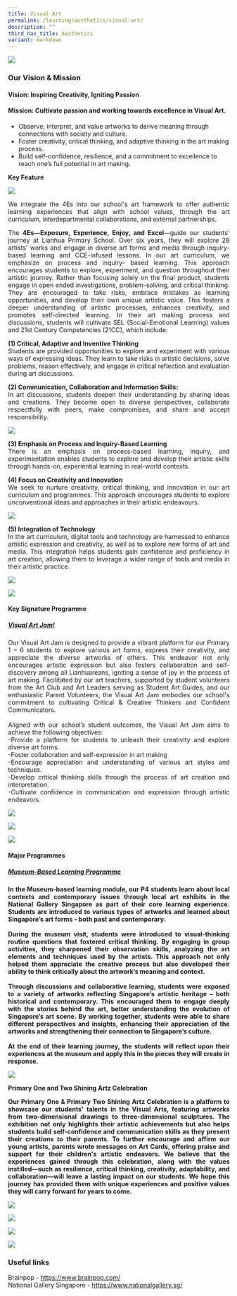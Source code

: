 ```yaml
---
title: Visual Art
permalink: /learning/aesthetics/visual-art/
description: ""
third_nav_title: Aesthetics
variant: markdown
---
```

![](/images/Learning/Visual%20Art/2025visualart1.jpg)


<h3><strong>Our Vision &amp; Mission</strong></h3>

<h4><strong>Vision: Inspiring Creativity, Igniting Passion</strong></h4> 
<h4><strong>Mission: Cultivate passion and working towards excellence in Visual Art.</strong></h4>

*   Observe, interpret, and value artworks to derive meaning through connections with society and culture.
*   Foster creativity, critical thinking, and adaptive thinking in the art making process.
*   Build self-confidence, resilience, and a commitment to excellence to reach one’s full potential in art making.

**Key Feature**

![](/images/Learning/Visual%20Art/2025visualart2.jpg)
<br>

<p style="text-align: justify;">
We integrate the 4Es into our school's art framework to offer authentic learning experiences that align with school values, through the art curriculum, interdepartmental collaborations, and external partnerships.
</p>

<p style="text-align: justify;">
The <strong>4Es—Exposure, Experience, Enjoy, and Excel</strong>—guide our students' journey at Lianhua Primary School. Over six years, they will explore 28 artists' works and engage in diverse art forms and media through inquiry-based learning and CCE-infused lessons. In our art curriculum, we emphasize on process and inquiry- based learning. This approach encourages students to explore, experiment, and question throughout their artistic journey. Rather than focusing solely on the final product, students engage in open ended investigations, problem-solving, and critical thinking. They are encouraged to take risks, embrace mistakes as learning opportunities, and develop their own unique artistic voice. This fosters a deeper understanding of artistic processes, enhances creativity, and promotes self-directed learning. In their art making process and discussions, students will cultivate SEL (Social-Emotional Learning) values and 21st Century Competencies (21CC), which include:
</p>

<p style="text-align: justify;">
<strong>(1) Critical, Adaptive and Inventive Thinking </strong><br>
Students are provided opportunities to explore and experiment with various ways of expressing ideas. They learn to take risks in artistic decisions, solve problems, reason effectively, and engage in critical reflection and evaluation during art discussions. 
</p>

<p style="text-align: justify;">
<strong>(2) Communication, Collaboration and Information Skills: </strong><br>
In art discussions, students deepen their understanding by sharing ideas and creations. They become open to diverse perspectives, collaborate respectfully with peers, make compromises, and share and accept responsibility.
</p>

![](/images/Learning/Visual%20Art/2025visualart3.jpg)

<p style="text-align: justify;">
<strong>(3) Emphasis on Process and Inquiry-Based Learning</strong><br>
There is an emphasis on process-based learning, inquiry, and experimentation enables students to explore and develop their artistic skills through hands-on, experiential learning in real-world contexts.
</p>

<p style="text-align: justify;">
<strong>(4) Focus on Creativity and Innovation </strong><br>
We seek to nurture creativity, critical thinking, and innovation in our art curriculum and programmes. This approach encourages students to explore unconventional ideas and approaches in their artistic endeavours. 
</p>

![](/images/Learning/Visual%20Art/2025visualart4.jpg)

<p style="text-align: justify;">
<strong>(5) Integration of Technology</strong><br>
In the art curriculum, digital tools and technology are harnessed to enhance artistic expression and creativity, as well as to explore new forms of art and media. This integration helps students gain confidence and proficiency in art creation, allowing them to leverage a wider range of tools and media in their artistic practice.
</p>

![](/images/Learning/Visual%20Art/2025visualart5.jpg)

![](/images/Learning/Visual%20Art/2025visualart6.jpg)

<h4><strong>Key Signature Programme</strong></h4>

<h5><strong><u>Visual Art Jam!</u></strong></h5>

<p style="text-align: justify;">
Our Visual Art Jam is designed to provide a vibrant platform for our Primary 1 – 6 students to explore various art forms, express their creativity, and appreciate the diverse artworks of others. This endeavor not only encourages artistic expression but also fosters collaboration and self-discovery among all Lianhuareans, igniting a sense of joy in the process of art making. Facilitated by our art teachers, supported by student volunteers from the Art Club and Art Leaders serving as Student Art Guides, and our enthusiastic Parent Volunteers, the Visual Art Jam embodies our school's commitment to cultivating Critical &amp; Creative Thinkers and Confident Communicators. <br><br>
Aligned with our school’s student outcomes, the Visual Art Jam aims to achieve the following objectives:<br>
-Provide a platform for students to unleash their creativity and explore diverse art forms.<br>
-Foster collaboration and self-expression in art making <br>
-Encourage appreciation and understanding of various art styles and techniques.<br>
-Develop critical thinking skills through the process of art creation and interpretation.<br>
-Cultivate confidence in communication and expression through artistic endeavors.
</p>

![](/images/Learning/Visual%20Art/2025visualart7.jpg)

![](/images/Learning/Visual%20Art/2025visualart8.jpg)

![](/images/Learning/Visual%20Art/2025visualart9.jpg)


<h4><strong>Major Programmes</strong></h4><h4>
</h4><h5><strong><u>Museum-Based Learning Programme</u></strong></h5><h4>

<p style="text-align: justify;">
In the Museum-based learning module, our P4 students learn about local contexts and contemporary issues through local art exhibits in the National Gallery Singapore as part of their core learning experience. Students are introduced to various types of artworks and learned about Singapore’s art forms – both past and contemporary. 
<br><br>	
During the museum visit, students were introduced to visual-thinking routine questions that fostered critical thinking. By engaging in group activities, they sharpened their observation skills, analyzing the art elements and techniques used by the artists. This approach not only helped them appreciate the creative process but also developed their ability to think critically about the artwork’s meaning and context.
<br><br>	
Through discussions and collaborative learning, students were exposed to a variety of artworks reflecting Singapore’s artistic heritage – both historical and contemporary. This encouraged them to engage deeply with the stories behind the art, better understanding the evolution of Singapore’s art scene. By working together, students were able to share different perspectives and insights, enhancing their appreciation of the artworks and strengthening their connection to Singapore’s culture. 
<br><br>	
At the end of their learning journey, the students will reflect upon their experiences at the museum and apply this in the pieces they will create in response.
</p>

![](/images/Learning/Visual%20Art/2025visualart10.jpg)

<p><strong>Primary One and Two Shining Artz Celebration</strong></p> 
<p style="text-align: justify;">Our Primary One &amp; Primary Two Shining Artz Celebration is a platform to showcase our students' talents in the Visual Arts, featuring artworks from two-dimensional drawings to three-dimensional sculptures. The exhibition not only highlights their artistic achievements but also helps students build self-confidence and communication skills as they present their creations to their parents. To further encourage and affirm our young artists, parents wrote messages on Art Cards, offering praise and support for their children's artistic endeavors. We believe that the experiences gained through this celebration, along with the values instilled—such as resilience, critical thinking, creativity, adaptability, and collaboration—will leave a lasting impact on our students. We hope this journey has provided them with unique experiences and positive values they will carry forward for years to come.</p>

![](/images/Learning/Visual%20Art/2025visualart11.jpg)

![](/images/Learning/Visual%20Art/2025visualart12.jpg)

![](/images/Learning/Visual%20Art/2025visualart12_2.jpg)

![](/images/Learning/Visual%20Art/2025visualart13.jpg)


### **Useful links**

Brainpop -&nbsp;<a href="https://www.brainpop.com/" target="_blank">https://www.brainpop.com/</a>    
National Gallery Singapore -&nbsp;<a href="https://www.nationalgallery.sg/" target="_blank">https://www.nationalgallery.sg/</a></h4>